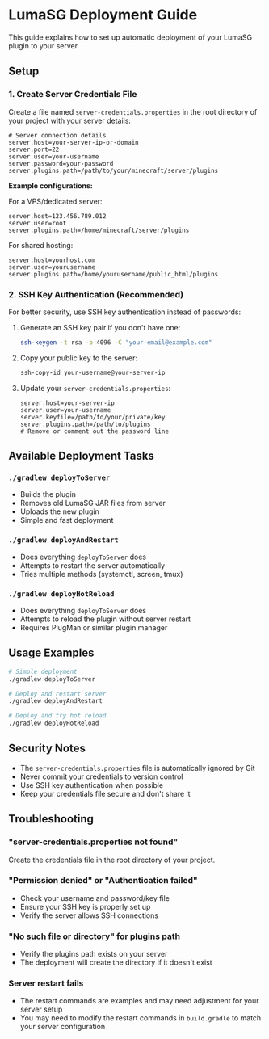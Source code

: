 # LumaSG Deployment Guide

This guide explains how to set up automatic deployment of your LumaSG plugin to your server.

## Setup

### 1. Create Server Credentials File

Create a file named `server-credentials.properties` in the root directory of your project with your server details:

```properties
# Server connection details
server.host=your-server-ip-or-domain
server.port=22
server.user=your-username
server.password=your-password
server.plugins.path=/path/to/your/minecraft/server/plugins
```

**Example configurations:**

For a VPS/dedicated server:
```properties
server.host=123.456.789.012
server.user=root
server.plugins.path=/home/minecraft/server/plugins
```

For shared hosting:
```properties
server.host=yourhost.com
server.user=yourusername
server.plugins.path=/home/yourusername/public_html/plugins
```

### 2. SSH Key Authentication (Recommended)

For better security, use SSH key authentication instead of passwords:

1. Generate an SSH key pair if you don't have one:
   ```bash
   ssh-keygen -t rsa -b 4096 -C "your-email@example.com"
   ```

2. Copy your public key to the server:
   ```bash
   ssh-copy-id your-username@your-server-ip
   ```

3. Update your `server-credentials.properties`:
   ```properties
   server.host=your-server-ip
   server.user=your-username
   server.keyfile=/path/to/your/private/key
   server.plugins.path=/path/to/plugins
   # Remove or comment out the password line
   ```

## Available Deployment Tasks

### `./gradlew deployToServer`
- Builds the plugin
- Removes old LumaSG JAR files from server
- Uploads the new plugin
- Simple and fast deployment

### `./gradlew deployAndRestart`
- Does everything `deployToServer` does
- Attempts to restart the server automatically
- Tries multiple methods (systemctl, screen, tmux)

### `./gradlew deployHotReload`
- Does everything `deployToServer` does
- Attempts to reload the plugin without server restart
- Requires PlugMan or similar plugin manager

## Usage Examples

```bash
# Simple deployment
./gradlew deployToServer

# Deploy and restart server
./gradlew deployAndRestart

# Deploy and try hot reload
./gradlew deployHotReload
```

## Security Notes

- The `server-credentials.properties` file is automatically ignored by Git
- Never commit your credentials to version control
- Use SSH key authentication when possible
- Keep your credentials file secure and don't share it

## Troubleshooting

### "server-credentials.properties not found"
Create the credentials file in the root directory of your project.

### "Permission denied" or "Authentication failed"
- Check your username and password/key file
- Ensure your SSH key is properly set up
- Verify the server allows SSH connections

### "No such file or directory" for plugins path
- Verify the plugins path exists on your server
- The deployment will create the directory if it doesn't exist

### Server restart fails
- The restart commands are examples and may need adjustment for your server setup
- You may need to modify the restart commands in `build.gradle` to match your server configuration 